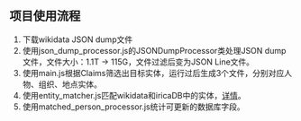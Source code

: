 ## 项目使用流程

1. 下载wikidata JSON dump文件
2. 使用json_dump_processor.js的JSONDumpProcessor类处理JSON dump文件，文件大小：1.1T -> 115G，文件过滤后变为JSON Line文件。
3. 使用main.js根据Claims筛选出目标实体，运行过后生成3个文件，分别对应人物、组织、地点实体。
4. 使用entity_matcher.js匹配wikidata和iricaDB中的实体，[详情](知识库匹配率统计_2020-01-14.md)。
5. 使用matched_person_processor.js统计可更新的数据库字段。

